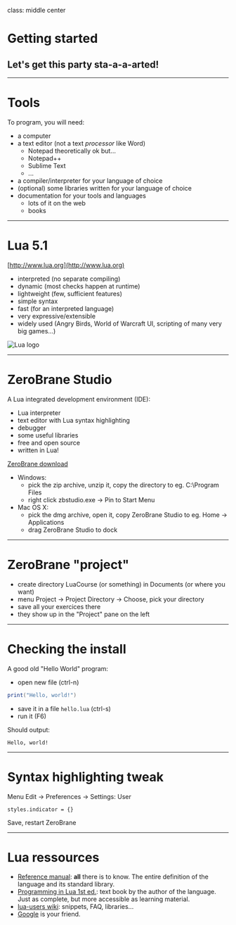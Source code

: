 class: middle center

# Getting started

## Let's get this party sta-a-a-arted!

---

# Tools

To program, you will need:

- a computer
- a text editor (not a text *processor* like Word)
	- Notepad theoretically ok but...
	- Notepad++
	- Sublime Text
	- ...
- a compiler/interpreter for your language of choice
- (optional) some libraries written for your language of choice
- documentation for your tools and languages
	- lots of it on the web
	- books

---

# Lua 5.1

[http://www.lua.org](http://www.lua.org)

- interpreted (no separate compiling)
- dynamic (most checks happen at runtime)
- lightweight (few, sufficient features)
- simple syntax
- fast (for an interpreted language)
- very expressive/extensible
- widely used (Angry Birds, World of Warcraft UI, scripting of many very big games...)

![Lua logo](http://www.lua.org/images/lua.gif)

---

# ZeroBrane Studio

A Lua integrated development environment (IDE):

- Lua interpreter
- text editor with Lua syntax highlighting
- debugger
- some useful libraries
- free and open source
- written in Lua!

[ZeroBrane download](http://studio.zerobrane.com/download?not-this-time)

- Windows:
	- pick the zip archive, unzip it, copy the directory to eg. C:\Program Files
	- right click zbstudio.exe -> Pin to Start Menu
- Mac OS X:
	- pick the dmg archive, open it, copy ZeroBrane Studio to eg. Home -> Applications
	- drag ZeroBrane Studio to dock

---

# ZeroBrane "project"

- create directory LuaCourse (or something) in Documents (or where you want)
- menu Project -> Project Directory -> Choose, pick your directory
- save all your exercices there
- they show up in the "Project" pane on the left

---

# Checking the install

A good old "Hello World" program:

- open new file (ctrl-n)

```lua
print("Hello, world!")
```

- save it in a file `hello.lua` (ctrl-s)
- run it (F6)

Should output:

```
Hello, world!
```

---

# Syntax highlighting tweak

Menu Edit -> Preferences -> Settings: User

```
styles.indicator = {}
```

Save, restart ZeroBrane

---

# Lua ressources

- [Reference manual](http://www.lua.org/manual/5.1/): **all** there is to know. The entire definition of the language and its standard library.
- [Programming in Lua 1st ed.](http://www.lua.org/pil/contents.html): text book by the author of the language. Just as complete, but more accessible as learning material.
- [lua-users wiki](http://lua-users.org/wiki/): snippets, FAQ, libraries...
- [Google](http://www.google.com/) is your friend.